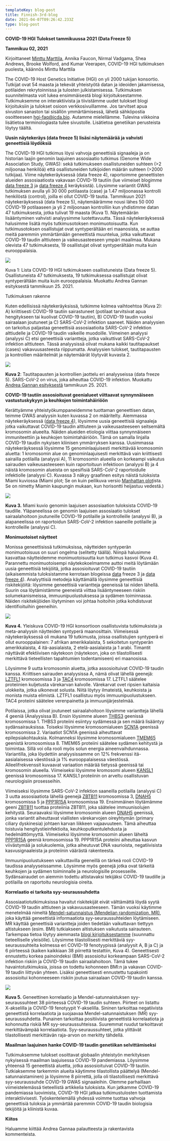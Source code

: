 ```yaml
---
templateKey: blog-post
title: Finnish-3rd-blog
date: 2021-04-07T09:26:42.233Z
type: blog-post
---
```

**COVID-19 HGI Tulokset tammikuussa 2021 (Data Freeze 5)**

**Tammikuu 02, 2021**



Kirjoittaneet [Minttu Marttila](https://twitter.com/MinttuMarttila1), Annika Faucon, Nirmal Vadgama, Shea Andrews, Brooke Wolford, and Kumar Veerapen, COVID-19 HGI tutkimuksen puolesta, käännös Minttu Marttila



The COVID-19 Host Genetics Initiative (HGI) on yli 2000 tukijan konsortio. Tutkijat ovat 54 maasta ja tekevät yhteistyötä datan ja ideoiden jakamisessa, potilaiden rekrytoinnissa ja tulosten julkistamisessa. Tutkimuksen suunnitelmasta voit lukea ensimmäisestä blogi kirjoituksestamme. Tutkimuksemme on interaktiivista ja tiivistämme uudet tulokset blogi kirjoituksiin ja tulokset osioon verkkosivuillamme. Jos tarvitset apua sivuston sanaston tai sisällön ymmärtämisessä, lähetä sähköpostia osoitteeseen hgi-faq@icda.bio. Autamme mielellämme. Tulevina viikkoina lisätietoa terminologiasta tulee sivustolle. Lisätietoa genetiikan perusteista löytyy täältä.



**Uusin näytekeräys (data freeze 5) lisäsi näytemäärää ja vahvisti geneettisiä löydöksiä**



The COVID-19 HGI tutkimus löysi vahvoja geneettisiä signaaleja ja on historian laajin genomin laajuinen assosiaatio tutkimus (Genome Wide Association Study, GWAS): sekä tutkimukseen osallistuneiden suhteen (>2 miljoonaa henkilöä) että osallistuneiden tutkijoiden määrän suhteen (>2000 tutkijaa). Viime näytekeräyksessä (data freeze 4), raportoimme geneettisten alueiden assosiaatiosta vakavaan COVID-19 tautiin (lue viimeiset blogimme [data freeze 3](https://www.covid19hg.org/blog/2020-09-24-freeze-3-results/) ja [data freeze 4](https://www.covid19hg.org/blog/2020-11-24-covid-19-hgi-results-for-data-freeze-4-october-2020/) keräyksistä). Löysimme variantit GWAS tutkimuksen avulla yli 30 000 potilaasta (case) ja 1.47 miljoonassa kontrolli henkilöstä (control), joilla ei ollut COVID-19 tautia. Tammikuun 2021 näytekeräyksessä (data freeze 5), näytemäärämme nousi lähes 50 000 COVID-19 potilaaseen ja yli 2 miljoonaan kontrolliin kun yhdistimme datan 47 tutkimuksesta, jotka tulivat 19 maasta (Kuva 1). Näytemäärän lisääntyminen vahvisti analyysimme luotettavuutta. Tässä näytekeräyksessä halusimme lisätä myös tutkimusotoksen monimuotoisuutta. Kun tutkimusotoksen osallistujat ovat syntyperältään eri maanosista, se auttaa meitä paremmin ymmärtämään geneettistä muuntelua, jotka vaikuttavat COVID-19 taudin alttiuteen ja vaikeusasteeseen ympäri maailmaa. Mukana olevista 47 tutkimuksesta, 19 osallistujat olivat syntyperältään muita kuin eurooppalaisia.



![](https://lh5.googleusercontent.com/5uxrhp0acpH6gbz9WZOq-OkdCns337haqH-EvkmN0tdC2kn-vPRsjVkwDie4ciSJ2bMmvrjbGMqFJZ5VWVzMiTfpOee0W2Hffp91z4uumBztgl1AQ3BX2Dy5N8_Xt86f-JmwD_Vh)



Kuva 1: Lista COVID-19 HGI tutkimukseen osallistuneista (Data freeze 5). Osallistuneista 47 tutkimuksesta, 19 tutkimuksessa osallistujat olivat syntyperältään muita kuin eurooppalaisia. Muokattu Andrea Gannan esityksestä tammikuun 25. 2021.



Tutkimuksen rakenne

Kuten edellisissä näytekeräyksissä, tutkimme kolmea vaihtoehtoa (Kuva 2): A) kriittisesti COVID-19 tautiin sairastuneet (potilaat tarvitsivat apua hengitykseen tai kuolivat COVID-19 tautiin), B) COVID-19 taudin vuoksi sairaalaan joutuneet ja C) SARS-CoV-2 infektion saaneet. Näiden analyysien on tarkoitus paljastaa geneettisiä assosiaatioita SARS-CoV-2 infektion alttiudelle ja COVID-19 taudin vaikeille muodoille. Viimeinen analyysi (analyysi C) etsi geneettisiä variantteja, jotka vaikuttivat SARS-CoV-2 infektion alttiuteen. Tässä analyysissä olivat mukana kaikki tautitapaukset (cases) vakavuusasteesta riippumatta. Analyysien tulokset, tautitapausten ja kontrollien määritelmät ja näytemäärät löytyvät kuvasta 2.



![](https://lh3.googleusercontent.com/SuRLCYXA3ggmM19_jcFZvvfhrOnX4yw-YCCNG-S-mgiR3lYSh_niKj8VrqBEZLWQM8Wx-icnTmxonhbS4EnfHOGipFLQX_bcFFLA0OViFp9YBR2b5fkn2GL2GvOEguMoEOLJzMZK)



**Kuva 2**: Tautitapausten ja kontrollien jaottelu eri analyyseissa (data freeze 5). SARS-CoV-2 on virus, joka aiheuttaa COVID-19 infektion. Muokattu [Andrea Gannan esityksestä](https://www.covid19hg.org/blog/2021-01-29-january-25-2021-meeting/) tammikuun 25. 2021.

**COVID-19 tautiin assosioituvat geenialueet viittaavat synnynnäiseen vastustuskykyyn ja keuhkojen toimintahäiriöön**



Kerättyämme yhteistyökumppaneidemme tuottaman geneettisen datan, teimme GWAS analyysin kuten kuvassa 2 on määritelty. Aiemmassa näytekeräyksessä ([data freeze 4](https://www.covid19hg.org/blog/2020-11-24-covid-19-hgi-results-for-data-freeze-4-october-2020/)), löysimme uusia geneettisiä signaaleja jotka vaikuttavat COVID-19 taudin alttiuteen ja vaikeusasteeseen seitsemältä kromosomin alueelta. Näiden alueiden etiologia viittaa synnynnäiseen immuniteettiin ja keuhkojen toimintahäiriöön. Tämä on samalla linjalla COVID-19 taudin nykyisen kliinisen ymmärryksen kanssa. Uusimmassa näytekeräyksessä löysimme 15 genominlaajuisesti merkittävää kromosomin aluetta: 1 kromosomin alue on genominlaajuisesti merkittävä vain kriittisesti sairailla potilailla (analyysi A), 11 kromosomin alueella on korkeampi vaikutus sairauden vaikeusasteeseen kuin raportoituun infektioon (analyysi B) ja 4 näistä kromosomin alueista on spesifisiä SARS-CoV-2 raportoidulle infektiolle (analyysi C). Kuvassa 3 näkyy graafinen esitys näistä tuloksista Miami kuviossa (Miami plot; Se on kuin peilikuva versio [Manhattan plot](https://en.wikipedia.org/wiki/Manhattan_plot)ista. Se on nimetty Miamin kaupungin mukaan, kun horisontti heijastuu vedestä.)



![](https://lh6.googleusercontent.com/9_UHD2M1D5nWBEl3twyHUwCUwxkbW5Rxh0pnjLXFwi_F2_k9fR-fUQI6ccrw3Qg6SkTIkFhhufWXxIuK4GOY9Z80xi2gg2ZCU5QxGiJlHpGSx0oZDSBNSlFYDoiLdf19dmKENJbw)



**Kuva 3.** Miami kuvio genomin laajuisen assosiaation tuloksista COVID-19 taudille. Yläpaneelissa on genomin laajuisen assosiaatio tulokset sairaalahoitoon joutuneille COVID-19 potilaille ja kontrolleille (analyysi B), ja alapaneelissa on raportoidun SARS-CoV-2 infektion saaneille potilaille ja kontrolleille (analyysi C).



**Monimuotoiset näytteet**

Monissa geneettisissä tutkimuksissa, näytteiden syntyperän monimuotoisuus on suuri ongelma (selitetty täällä). Niinpä halusimme kasvattaa näytteidemme monimuotoisuutta kun tutkimus kasvoi (Kuva 4). Parannettu monimuotoisempi näytekokoelmamme auttoi meitä löytämään uusia geneettisiä tekijöitä, jotka assosioituvat COVID-19 tautiin (aikaisemmista tuloksistamme kerrotaan blogeissa [data](https://www.covid19hg.org/blog/2020-09-24-freeze-3-results/) freeze 3 ja [data freeze 4](https://www.covid19hg.org/blog/2020-11-24-covid-19-hgi-results-for-data-freeze-4-october-2020/)). Analyyttisiä metodeja käyttämällä löysimme geneettisiä riskitekijöitä: löysimme geneettisiä variantteja geeneissä tai niiden lähellä. Suurin osa löytämistämme geeneistä viittaa lisääntyneeseen riskiin solumekanismeissa, immuunipuolustuksessa ja sydämen toiminnassa. Näiden riskitekijöiden löytyminen voi johtaa hoitoihin jotka kohdistuvat identifioituihin geeneihin.



![](https://lh4.googleusercontent.com/vzuoLcOHfEuoO3ADx3Mv-hj7Fn2G_mI5ZaBonkoQ0Qg4bJEHWTzq6vMo7R0s6WzW3G2ngVfsLCSATusWWB_wm_eIFCwag8txOavLUgg3n-1b2SU-0sKZsJqg7_ZhJ_eXggjMnS1D)



**Kuva 4.** Yleiskuva COVID-19 HGI konsortioon osallistuvista tutkimuksista ja meta-analyysin näytteiden syntyperä maanosittain. Viimeisessä näytekeräyksessä oli mukana 19 tutkimusta, joissa osallistujien syntyperä ei ollut eurooppalainen: 7 afrikan amerikkalaista, 5 sekoitetun syntyperän amerikkalaista, 4 itä-aasialaista, 2 etelä-aasialaista ja 1 arabi. Timantit näyttävät efektiivisen näytekoon (näytekoon, joka on tilastollisesti merkittävä tieteellisten tapahtumien todentamiseen) eri maanosissa.



Löysimme 9 uutta kromosomin aluetta, jotka assosioituivat COVID-19 taudin kanssa. Kriittisen sairauden analyysissa A, nämä olivat lähellä geenejä: [LZTFL1](https://www.genecards.org/cgi-bin/carddisp.pl?gene=LZTFL1) kromosomissa 3 ja [TAC4](https://www.genecards.org/cgi-bin/carddisp.pl?gene=TAC4) kromosomissa 17. LZTFL1 säätelee proteiinien kuljetusta värekarvan kalvolle. Värekarvat ovet ripsien kaltaisia ulokkeita, jotka ulkonevat solusta. Niitä löytyy ilmateistä, keuhkoista ja monista muista elimistä. LZTFL1 osallistuu myös immuunipuolustukseen. TAC4 proteiini säätelee verenpainetta ja immuunijärjestelmää.

Potilaissa, jotka olivat joutuneet sairaalahoitoon löysimme variantteja lähellä 4 geeniä (Analyysissa B). Ensin löysimme alueen [THBS3](https://www.genecards.org/cgi-bin/carddisp.pl?gene=THBS3) geenissä kromosomissa 1. THBS3 proteiini esiintyy sydämessä ja sen määrä lisääntyy sydänsairauksissa. Toiseksi löysimme kromosomialueen [SCN1A](https://www.genecards.org/cgi-bin/carddisp.pl?gene=SCN1A) geenissä kromosomissa 2. Variaatiot SCN1A geenissä aiheuttavat epilepsiakohtauksia. Kolmanneksi löysimme kromosomialueen [TMEM65](https://www.genecards.org/cgi-bin/carddisp.pl?gene=TMEM65) geenistä kromosomissa 8. TMEM65 proteiini säätelee sydämen kehitystä ja toimintaa. Sillä voi olla rooli myös solun energia aineenvaihdunnassa. Variantilla, joka löydettiin analyysissamme on 12% frekvenssi itä-aasialaisessa väestössä ja 1% eurooppalaisessa väestössä. Alleelifrekvenssit kuvaavat variaation määrää tietyssä geenissä tai kromosomin alueella. Viimeiseksi löysimme kromosomi alueen [KANSL1](https://www.genecards.org/cgi-bin/carddisp.pl?gene=KANSL1) geenissä kromosomissa 17. KANSL1 proteiinin on arveltu osallistuvan neurologisiin prosesseihin.

Viimeiseksi löysimme SARS-CoV-2 infektion saaneilla potilailla (analyysi C) 3 uutta assosiaatiota lähellä geenejä [ZBTB11](https://www.genecards.org/cgi-bin/carddisp.pl?gene=ZBTB11) kromosomissa 3, [DNAH5](https://www.genecards.org/cgi-bin/carddisp.pl?gene=DNAH5) kromosomissa 5 ja [PPP1R15A](https://www.genecards.org/cgi-bin/carddisp.pl?gene=PPP1R15A) kromosomissa 19. Ensimmäinen löytämämme geeni [ZBTB11](https://www.genecards.org/cgi-bin/carddisp.pl?gene=ZBTB11) tuottaa proteiinia ZBTB11, joka säätelee immuunisolujen kehitystä. Seuraavaksi löysimme kromosomin alueen [DNAH5](https://www.genecards.org/cgi-bin/carddisp.pl?gene=DNAH5) geenissä, jonka variantit aiheuttavat viallisten värekarvojen oireyhtymän (primary ciliary dyskinesia) johtaen karvan liikkeen vajaavuuteen. Tämä aiheuttaa toistuvia hengitystieinfektioita, keuhkoputkentulehdusta ja hedelmättömyyttä. Viimeiseksi löysimme kromosomin alueen läheltä [PPP1R15A](https://www.genecards.org/cgi-bin/carddisp.pl?gene=PPP1R15A) geeniä kromosomissa 19. PPP1R15A proteiini aiheuttaa kasvun viivästymää ja solukuolemia, jotka aiheutuvat DNA vaurioista, negatiivisista kasvusignaaleista ja proteiinin väärästä rakenteesta.



Immuunipuolustukseen vaikuttavilla geeneillä on tärkeä rooli COVID-19 taudissa analyyseissamme. Löysimme myös geenejä jotka ovat tärkeitä keuhkojen ja sydämen toiminnalle ja neurologisille prosesseille. Sydänsairaudet on aiemmin todettu altistavaksi tekijäksi COVID-19 taudille ja potilailla on raportoitu neurologisia oireita.



**Korrelaatio ei tarkoita syy-seuraussuhdetta**

Assosiaatiotutkimuksissa havaitut riskitekijät eivät välttämättä löydä syytä COVID-19 taudin alttiuteen ja vakavuusasteeseen. Tämän vuoksi käytimme menetelmää nimeltä [Mendel-satunnaistus (Mendelian randomization, MR)](https://en.wikipedia.org/wiki/Mendelian_randomization), joka käyttää geneettistä informaatiota syy-seuraussuhteiden löytämiseen. MR käyttää geneettisiä variantteja joiden tiedetään vaikuttavan tiettyyn altistukseen (esim. BMI) tutkiakseen altistuksen vaikutusta sairauteen. Tarkempaa tietoa löytyy aiemmasta [blogi kirjoituksestamme](https://www.covid19hg.org/blog/2021-02-05-mr-working-group/) (suunnattu tieteelliselle yleisölle). Löysimme tilastollisesti merkittäviä syy-seuraussuhteita kolmessa eri COVID-19 fenotyypissä (analyysit A, B ja C) ja 6 piirteessä (kaiken kaikkiaan 38 piirrettä testattiin, Kuva 4). Geneettisesti ennustettu korkea painoindeksi (BMI) assosioitui korkeampaan SARS-CoV-2 infektion riskiin ja COVID-19 taudin sairaalahoitoon. Tämä tukee havaintotutkimuksia, joissa on todettu kohonneen BMI:n ja vakavan COVID-19 taudin liittyvän yhteen. Lisäksi geneettisesti ennustettu tupakointi assosioitui kohonneeseen riskiin joutua sairaalaan COVID-19 taudin kanssa.



![](https://lh5.googleusercontent.com/qetLN0PY6hUQFUQbDaxlJAle6W_Nd_sIW3kaXm6n-aD-eV5zSTE0rWG-KlJoPoXka3lfa0Wqq3ENfdkA-Dpi-4_hJYcArnqKcQqmx0AZrlVn_HQUk5PwTBgxutzC0cFV_OduRZnN)



**Kuva 5.** Geneettinen korrelaatio ja Mendel-satunnaistuksen syy-seuraussuhteet 38 piirteessä COVID-19 taudin suhteen. Piirteet on listattu X-akselilla ja COVID-19 fenotyypit Y-akselilla. Sininen tarkoittaa negatiivista geneettistä korrelaatiota ja suojaavaa Mendel-satunnaistuksen (MR) syy-seuraussuhdetta. Punainen tarkoittaa positiivista geneettistä korrelaatiota ja kohonnutta riskiä MR syy-seuraussuhteissa. Suuremmat ruudut tarkoittavat merkittävämpää korrelaatiota. Syy-seuraussuhteet, jotka ylittävät tilastollisesti merkittävän raja-arvon on merkitty tähdellä.

**Maailman laajuinen hanke COVID-19 taudin genetiikan selvittämiseksi**

Tutkimuksemme tulokset osoittavat globaalin yhteistyön merkityksen nykyisessä maailman laajuisessa COVID-19 pandemiassa. Löysimme yhteensä 15 geneettistä aluetta, jotka assosioituivat COVID-19 tautiin. Tutkiaksemme tarkemmin alueita käytimme tilastollista päättelyä (Mendel-satunnaistaminen) ja löysimme 8 piirrettä, jolla oli tilastollisesti merkittävä syy-seuraussuhde COVID-19 GWAS signaaleihin. Olemme parhaillaan viimeistelemässä tieteellistä artikkelia tuloksista. Kun jatkamme COVID-19 pandemiassa luovimista, COVID-19 HGI jatkaa tutkimustulosten tuottamista interaktiivisesti. Työskentelemällä yhdessä voimme tuottaa vahvoja geneettisiä tuloksia ja ymmärtää paremmin COVID-19 taudin biologisia tekijöitä ja kliinistä kuvaa.



**Kiitos**

Haluamme kiittää Andrea Gannaa palautteesta ja rakentavista kommenteista.